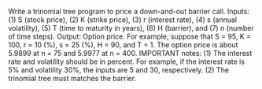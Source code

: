 Write a trinomial tree program to price a down-and-out barrier call. Inputs: (1) S (stock price), (2) K (strike price), (3) r (interest rate), (4) s (annual volatility), (5) T (time to maturity in years), (6) H (barrier), and (7) n (number of time steps). Output: Option price. For example, suppose that S = 95, K = 100, r = 10 (%), s = 25 (%), H = 90, and T = 1. The option price is about 5.9899 at n = 75 and 5.9977 at n = 400. IMPORTANT notes: (1) The interest rate and volatility should be in percent. For example, if the interest rate is 5% and volatility 30%, the inputs are 5 and 30, respectively. (2) The trinomial tree must matches the barrier. 
